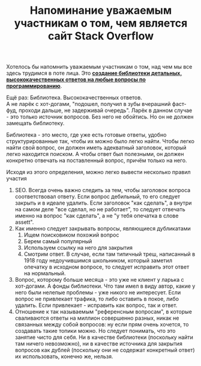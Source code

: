 ﻿---
title: "Напоминание уважаемым участникам о том, чем является сайт Stack Overflow"
se.owner.user_id: 179379
se.owner.display_name: "Ипатьев"
se.owner.link: "https://ru.meta.stackoverflow.com/users/179379/%d0%98%d0%bf%d0%b0%d1%82%d1%8c%d0%b5%d0%b2"
se.link: "https://ru.meta.stackoverflow.com/questions/14250/%d0%9d%d0%b0%d0%bf%d0%be%d0%bc%d0%b8%d0%bd%d0%b0%d0%bd%d0%b8%d0%b5-%d1%83%d0%b2%d0%b0%d0%b6%d0%b0%d0%b5%d0%bc%d1%8b%d0%bc-%d1%83%d1%87%d0%b0%d1%81%d1%82%d0%bd%d0%b8%d0%ba%d0%b0%d0%bc-%d0%be-%d1%82%d0%be%d0%bc-%d1%87%d0%b5%d0%bc-%d1%8f%d0%b2%d0%bb%d1%8f%d0%b5%d1%82%d1%81%d1%8f-%d1%81%d0%b0%d0%b9%d1%82-stack-overflow"
se.question_id: 14250
se.post_type: question
---
<p>Хотелось бы напомнить уважаемым участникам о том, над чем мы все здесь трудимся в поте лица. Это  <a href="https://stackoverflow.com/tour"><strong>создание библиотеки детальных, высококачественных ответов на любые вопросы по программированию</strong></a>.</p>
<p>Ещё раз: Библиотека. Высококачественных ответов.<br />
А не ларёк с хот-догами, &quot;подошел, получил в зубы вчерашний фаст-фуд, проходи дальше, не задерживай очередь&quot;.
Ларёк в данном случае - это только источник вопросов. Без него не обойтись. Но он не должен замещать библиотеку.</p>
<p>Библиотека - это место, где уже есть готовые ответы, удобно структурированные так, чтобы их можно было легко найти. Чтобы легко найти свой вопрос, он должен иметь адекватный заголовок, который легко находится поиском. А чтобы ответ был полезными, он должен конкретно отвечать на поставленный вопрос, причём только на него.</p>
<p>Исходя из этого определения, можно легко вывести несколько правил участия</p>
<ol>
<li>SEO. Всегда очень важно следить за тем, чтобы заголовок вопроса соответствовал ответу. Если вопрос дебильный, то его следует закрыть и в идеале удалить. Если заголовок &quot;как сделать&quot;, а внутри на самом деле &quot;все сделал, но не работает&quot;, то следует отвечать именно на вопрос &quot;как сделать&quot;, а не &quot;у тебя опечатка в слове assett&quot;.</li>
<li>Как именно следует закрывать вопросы, являющиеся дубликатами
<ol>
<li>Ищем поисковиком похожий вопрос</li>
<li>Берем самый популярный</li>
<li>Используем ссылку на него для закрытия</li>
<li>Смотрим ответ. В случае, если там типичный треш, написанный в 1918 году недоучившимся школьником, который заметил опечатку в исходном вопросе, то следует исправить этот ответ на нормальный.</li>
</ol>
</li>
<li>Вопрос, которому больше месяца - это уже не клиент у ларька с хот-догами. А фонды библиотеки. Что там имел в виду автор, какие у него были нелепые проблемы - уже никого не интересует. Если вопрос не привлекает трафика, то либо оставить в покое, либо удалить. Если привлекает - исправить как вопрос, так и ответ.</li>
<li>Отношение к так называемым &quot;референсным вопросам&quot;, в которые сваливаются ответы на миллион совершенно разных, никак не связанных между собой вопросов: ну если прям очень хочется, то создавать такие топики можно. Но следует понимать, что это занятие чисто для себя. Ни в качестве библиотеки (поскольку найти там ничего невозможно), ни в качестве источника для закрытия вопросов как дублей (поскольку они не содержат конкретный ответ) их использовать, конечно же, нельзя.</li>
</ol>

